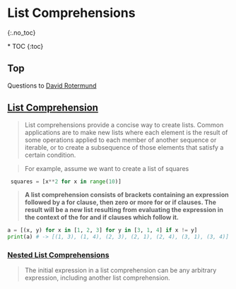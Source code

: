 # List Comprehensions​
{:.no_toc}

<nav markdown="1" class="toc-class">
* TOC
{:toc}
</nav>

## Top

Questions to [David Rotermund](mailto:davrot@uni-bremen.de)


## [List Comprehension](https://docs.python.org/3/tutorial/datastructures.html#list-comprehensions)


> List comprehensions provide a concise way to create lists. Common applications are to make new lists where each element is the result of some operations applied to each member of another sequence or iterable, or to create a subsequence of those elements that satisfy a certain condition.

> For example, assume we want to create a list of squares

```python
 squares = [x**2 for x in range(10)]
```

> **A list comprehension consists of brackets containing an expression followed by a for clause, then zero or more for or if clauses. The result will be a new list resulting from evaluating the expression in the context of the for and if clauses which follow it.**

```python
a = [(x, y) for x in [1, 2, 3] for y in [3, 1, 4] if x != y]
print(a) # -> [(1, 3), (1, 4), (2, 3), (2, 1), (2, 4), (3, 1), (3, 4)]
```


### [Nested List Comprehensions](https://docs.python.org/3/tutorial/datastructures.html#list-comprehensions)

> The initial expression in a list comprehension can be any arbitrary expression, including another list comprehension.
